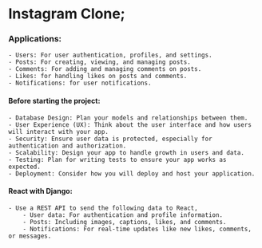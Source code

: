 # Instagram Clone;

### Applications:
    - Users: For user authentication, profiles, and settings.
    - Posts: For creating, viewing, and managing posts.
    - Comments: For adding and managing comments on posts.
    - Likes: for handling likes on posts and comments.
    - Notifications: for user notifications.

#### Before starting the project:
    - Database Design: Plan your models and relationships between them.
    - User Experience (UX): Think about the user interface and how users will interact with your app.
    - Security: Ensure user data is protected, especially for authentication and authorization.
    - Scalability: Design your app to handle growth in users and data.
    - Testing: Plan for writing tests to ensure your app works as expected.
    - Deployment: Consider how you will deploy and host your application.

#### React with Django:
    - Use a REST API to send the following data to React,
        - User data: For authentication and profile information.
        - Posts: Including images, captions, likes, and comments.
        - Notifications: For real-time updates like new likes, comments, or messages.